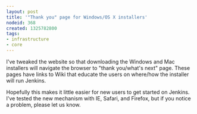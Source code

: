 ```yaml
---
layout: post
title: '"Thank you" page for Windows/OS X installers'
nodeid: 368
created: 1325782800
tags:
- infrastructure
- core
---
```

I've tweaked the website so that downloading the Windows and Mac installers will navigate the browser to "thank you/what's next" page. These pages have links to Wiki that educate the users on where/how the installer will run Jenkins.

Hopefully this makes it little easier for new users to get started on Jenkins. I've tested the new mechanism with IE, Safari, and Firefox, but if you notice a problem, please let us know.
